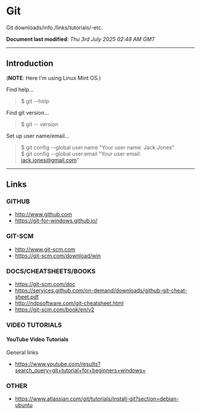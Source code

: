 # Git
Git downloads/info./links/tutorials/-etc.

**Document last modified**: *Thu 3rd July 2025 02:48 AM GMT*   

-----

## Introduction

(**NOTE**: Here I'm using Linux Mint OS.)  

Find help...  

> $ git --help  

Find git version...  

> $ git -- version  

Set up user name/email...  

> $ git config --global user.name "Your user name: Jack Jones"    
> $ git config --global user.email "Your user email: jack.jones@gmail.com"     


-----

## Links

### GITHUB

- http://www.github.com  
- https://git-for-windows.github.io/  

### GIT-SCM

- http://www.git-scm.com  
- https://git-scm.com/download/win  

### DOCS/CHEATSHEETS/BOOKS

- https://git-scm.com/doc  
- https://services.github.com/on-demand/downloads/github-git-cheat-sheet.pdf  
- http://ndpsoftware.com/git-cheatsheet.html  
- https://git-scm.com/book/en/v2  

### VIDEO TUTORIALS

#### YouTube Video Tutorials

General links  
- https://www.youtube.com/results?search_query=git+tutorial+for+beginners+windows+  

### OTHER

- https://www.atlassian.com/git/tutorials/install-git?section=debian-ubuntu
